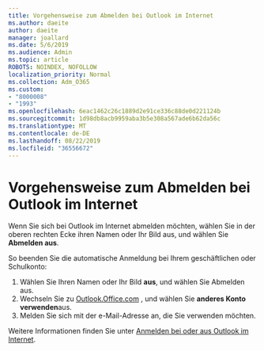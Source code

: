 ```yaml
---
title: Vorgehensweise zum Abmelden bei Outlook im Internet
ms.author: daeite
author: daeite
manager: joallard
ms.date: 5/6/2019
ms.audience: Admin
ms.topic: article
ROBOTS: NOINDEX, NOFOLLOW
localization_priority: Normal
ms.collection: Adm_O365
ms.custom:
- "8000008"
- "1993"
ms.openlocfilehash: 6eac1462c26c1889d2e91ce336c88de0d221124b
ms.sourcegitcommit: 1d98db8acb9959aba3b5e308a567ade6b62da56c
ms.translationtype: MT
ms.contentlocale: de-DE
ms.lasthandoff: 08/22/2019
ms.locfileid: "36556672"
---
```

# <a name="how-to-sign-out-of-outlook-on-the-web"></a>Vorgehensweise zum Abmelden bei Outlook im Internet

Wenn Sie sich bei Outlook im Internet abmelden möchten, wählen Sie in der oberen rechten Ecke ihren Namen oder Ihr Bild aus, und wählen Sie **Abmelden aus**.

So beenden Sie die automatische Anmeldung bei Ihrem geschäftlichen oder Schulkonto:

1. Wählen Sie Ihren Namen oder Ihr Bild **aus**, und wählen Sie Abmelden aus.
1. Wechseln Sie zu [Outlook.Office.com](https://outlook.office.com/) , und wählen Sie **anderes Konto verwenden**aus.
1. Melden Sie sich mit der e-Mail-Adresse an, die Sie verwenden möchten.

Weitere Informationen finden Sie unter [Anmelden bei oder aus Outlook im Internet](https://support.office.com/article/763fab4d-0138-4814-b450-37fc286bcb79).